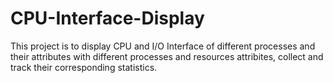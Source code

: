 # CPU-Interface-Display
This project is to display CPU and I/O Interface of different processes and their attributes
with different processes and resources attribites, collect and track their corresponding statistics. 

